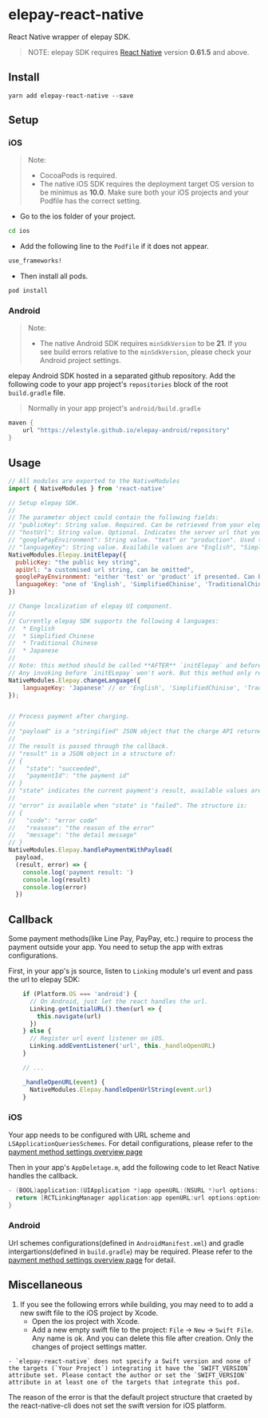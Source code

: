 # elepay-react-native

React Native wrapper of elepay SDK.

> NOTE: elepay SDK requires [React Native](https://reactnative.dev) version **0.61.5** and above.

## Install
```
yarn add elepay-react-native --save
```

## Setup

### iOS
> Note:
> * CocoaPods is required.
> * The native iOS SDK requires the deployment target OS version to be minimus as **10.0**. Make sure both your iOS projects and your Podfile has the correct setting.

* Go to the ios folder of your project.
```bash
cd ios
```
* Add the following line to the `Podfile` if it does not appear.
```ruby
use_frameworks!
```
* Then install all pods.
```base
pod install
```

### Android

> Note:
> * The native Android SDK requires `minSdkVersion` to be **21**. If you see build errors relative to the `minSdkVersion`, please check your Android project settings.

elepay Android SDK hosted in a separated github repository.
Add the following code to your app project's `repositories` block of the root `build.gradle` file.
> Normally in your app project's `android/build.gradle`
```groovy
maven {
    url "https://elestyle.github.io/elepay-android/repository"
}
```

## Usage

```javascript
// All modules are exported to the NativeModules
import { NativeModules } from 'react-native'

// Setup elepay SDK.
//
// The parameter object could contain the following fields:
// "publicKey": String value. Required. Can be retrieved from your elepay account's dashboard page.
// "hostUrl": String value. Optional. Indicates the server url that you want to customised. Omitted to use elepay's server.
// "googlePayEnvironment": String value. "test" or "production". Used to setup Google Pay, can be omitted if Google Pay is not used.
// "languageKey": String value. Availabile values are "English", "SimplifiedChinise", "TraditionalChinese" and "Japanese". Could be omitted. elepay SDK will try to use the system language settings, and fallback to "English" if no supported languages are found.
NativeModules.Elepay.initElepay({
  publicKey: "the public key string",
  apiUrl: "a customised url string, can be omitted",
  googlePayEnvironment: "either 'test' or 'product' if presented. Can be omitted if Google Pay is not used",
  languageKey: "one of 'English', 'SimplifiedChinise', 'TraditionalChinese', 'Janapese'. Can be omitted."
})

// Change localization of elepay UI component.
//
// Currently elepay SDK supports the following 4 languages:
//  * English
//  * Simplified Chinese
//  * Traditional Chinese
//  * Japanese
//
// Note: this method should be called **AFTER** `initElepay` and before `handlePaymentWithPayload`.
// Any invoking before `initELepay` won't work. But this method only requires being called once.
NativeModules.Elepay.changeLanguage({
    languageKey: 'Japanese' // or 'English', 'SimplifiedChinise', 'TraditionalChinese'
});


// Process payment after charging.
//
// "payload" is a "stringified" JSON object that the charge API returned. For API details, please refer to https://developer.elepay.io/reference
//
// The result is passed through the callback.
// "result" is a JSON object in a structure of:
// {
//   "state": "succeeded",
//   "paymentId": "the payment id"
// }
// "state" indicates the current payment's result, available values are: "succeeded"/"cancelled"/"failed"
//
// "error" is available when "state" is "failed". The structure is:
// {
//   "code": "error code"
//   "reasose": "the reason of the error"
//   "message": "the detail message"
// }
NativeModules.Elepay.handlePaymentWithPayload(
  payload,
  (result, error) => {
    console.log('payment result: ')
    console.log(result)
    console.log(error)
  })
```

## Callback

Some payment methods(like Line Pay, PayPay, etc.) require to process the payment outside your app. You need to setup the app with extras configurations.

First, in your app's js source, listen to `Linking` module's url event and pass the url to elepay SDK:
```JavaScript
    if (Platform.OS === 'android') {
      // On Android, just let the react handles the url.
      Linking.getInitialURL().then(url => {
        this.navigate(url)
      })
    } else {
      // Register url event listener on iOS.
      Linking.addEventListener('url', this._handleOpenURL)
    }

    // ...

    _handleOpenURL(event) {
      NativeModules.Elepay.handleOpenUrlString(event.url)
    }
```

### iOS

Your app needs to be configured with URL scheme and `LSApplicationQueriesSchemes`.
For detail configurations, please refer to the [payment method settings overview page](https://developer.elepay.io/docs/%E6%A6%82%E8%A6%81)

Then in your app's `AppDeletage.m`, add the following code to let React Native handles the callback.
```Objective-C
- (BOOL)application:(UIApplication *)app openURL:(NSURL *)url options:(NSDictionary<UIApplicationOpenURLOptionsKey,id> *)options {
  return [RCTLinkingManager application:app openURL:url options:options];
}
```

### Android

Url schemes configurations(defined in `AndroidManifest.xml`) and gradle intergartions(defined in `build.gradle`) may be required. Please refer to the [payment method settings overview page](https://developer.elepay.io/docs/%E6%A6%82%E8%A6%81) for detail.

## Miscellaneous

1. If you see the following errors while building, you may need to to add a new swift file to the iOS project by Xcode.
    * Open the ios project with Xcode.
    * Add a new empty swift file to the project: `File` -> `New` -> `Swift File`. Any name is ok. And you can delete this file after creation. Only the changes of project settings matter.
```
- `elepay-react-native` does not specify a Swift version and none of the targets (`Your Project`) integrating it have the `SWIFT_VERSION` attribute set. Please contact the author or set the `SWIFT_VERSION` attribute in at least one of the targets that integrate this pod.
```
The reason of the error is that the default project structure that craeted by the react-native-cli does not set the swift version for iOS platform.